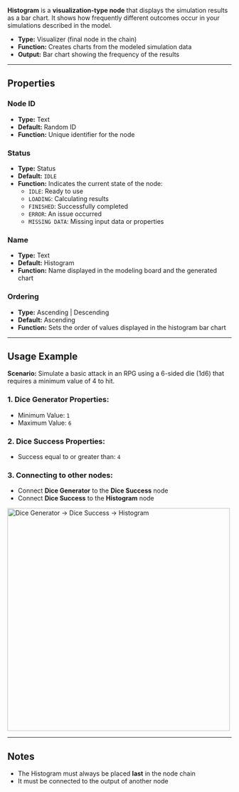 **Histogram** is a **visualization-type node** that displays the simulation results as a bar chart. It shows how frequently different outcomes occur in your simulations described in the model.

- **Type:** Visualizer (final node in the chain)
- **Function:** Creates charts from the modeled simulation data
- **Output:** Bar chart showing the frequency of the results

---

## **Properties**

### **Node ID**

- **Type:** Text
- **Default:** Random ID
- **Function:** Unique identifier for the node

### **Status**

- **Type:** Status
- **Default:** `IDLE`
- **Function:** Indicates the current state of the node:
  - `IDLE`: Ready to use
  - `LOADING`: Calculating results
  - `FINISHED`: Successfully completed
  - `ERROR`: An issue occurred
  - `MISSING DATA`: Missing input data or properties

### **Name**

- **Type:** Text
- **Default:** Histogram
- **Function:** Name displayed in the modeling board and the generated chart

### **Ordering**

- **Type:** Ascending | Descending
- **Default:** Ascending
- **Function:** Sets the order of values displayed in the histogram bar chart

---

## **Usage Example**

**Scenario:** Simulate a basic attack in an RPG using a 6-sided die (1d6) that requires a minimum value of 4 to hit.

### **1. Dice Generator Properties:**

- Minimum Value: `1`
- Maximum Value: `6`

### **2. Dice Success Properties:**

- Success equal to or greater than: `4`

### **3. Connecting to other nodes:**

- Connect **Dice Generator** to the **Dice Success** node
- Connect **Dice Success** to the **Histogram** node

<img src="/images/generator-success.png" width="500px" alt="Dice Generator → Dice Success → Histogram"/>

---

## **Notes**

- The Histogram must always be placed **last** in the node chain
- It must be connected to the output of another node
